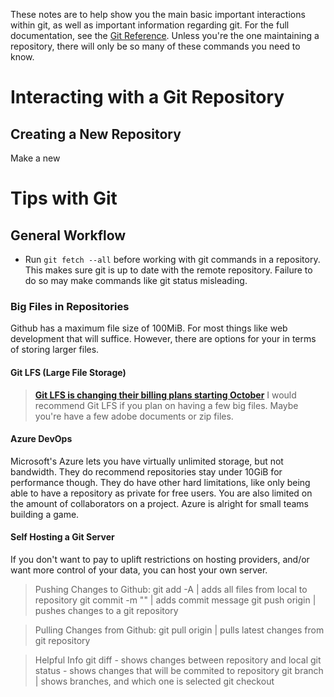 These notes are to help show you the main basic important interactions within git, as well as important information regarding git. For the full documentation, see the [Git Reference](https://git-scm.com/docs). Unless you're the one maintaining a repository, there will only be so many of these commands you need to know.
# Interacting with a Git Repository
## Creating a New Repository
Make a new 
# Tips with Git
## General Workflow
- Run ```git fetch --all``` before working with git commands in a repository. This makes sure git is up to date with the remote repository. Failure to do so may make commands like git status misleading.
### Big Files in Repositories
Github has a maximum file size of 100MiB. For most things like web development that will suffice. However, there are options for your in terms of storing larger files.
#### Git LFS (Large File Storage)
> [**Git LFS is changing their billing plans starting October**](https://github.com/orgs/community/discussions/61362)
I would recommend Git LFS if you plan on having a few big files. Maybe you're have a few adobe documents or zip files.
#### Azure DevOps
Microsoft's Azure lets you have virtually unlimited storage, but not bandwidth. They do recommend repositories stay under 10GiB for performance though. They do have other hard limitations, like only being able to have a repository as private for free users. You are also limited on the amount of collaborators on a project. Azure is alright for small teams building a game.
#### Self Hosting a Git Server
If you don't want to pay to uplift restrictions on hosting providers, and/or want more control of your data, you can host your own server. 





> Pushing Changes to Github:
git add -A | adds all files from local to repository
git commit -m "<message>" | adds commit message
git push origin <branch> | pushes changes to a git repository

> Pulling Changes from Github:
git pull origin <branch> | pulls latest changes from git repository

> Helpful Info
git diff - shows changes between repository and local
git status - shows changes that will be commited to repository
git branch | shows branches, and which one is selected
git checkout <branch>

